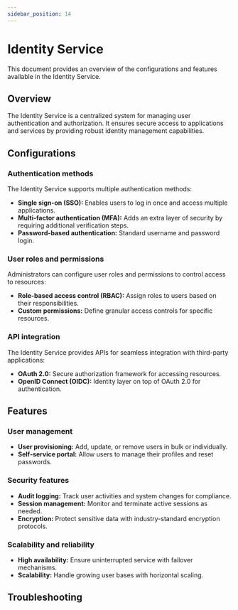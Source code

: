 ```yaml
---
sidebar_position: 14
---
```


# Identity Service

This document provides an overview of the configurations and features available in the Identity Service.

## Overview

The Identity Service is a centralized system for managing user authentication and authorization. It ensures secure access to applications and services by providing robust identity management capabilities.

## Configurations

### Authentication methods

The Identity Service supports multiple authentication methods:

- **Single sign-on (SSO):** Enables users to log in once and access multiple applications.
- **Multi-factor authentication (MFA):** Adds an extra layer of security by requiring additional verification steps.
- **Password-based authentication:** Standard username and password login.

### User roles and permissions

Administrators can configure user roles and permissions to control access to resources:

- **Role-based access control (RBAC):** Assign roles to users based on their responsibilities.
- **Custom permissions:** Define granular access controls for specific resources.

### API integration

The Identity Service provides APIs for seamless integration with third-party applications:

- **OAuth 2.0:** Secure authorization framework for accessing resources.
- **OpenID Connect (OIDC):** Identity layer on top of OAuth 2.0 for authentication.

## Features

### User management

- **User provisioning:** Add, update, or remove users in bulk or individually.
- **Self-service portal:** Allow users to manage their profiles and reset passwords.

### Security features

- **Audit logging:** Track user activities and system changes for compliance.
- **Session management:** Monitor and terminate active sessions as needed.
- **Encryption:** Protect sensitive data with industry-standard encryption protocols.

### Scalability and reliability

- **High availability:** Ensure uninterrupted service with failover mechanisms.
- **Scalability:** Handle growing user bases with horizontal scaling.

## Troubleshooting

